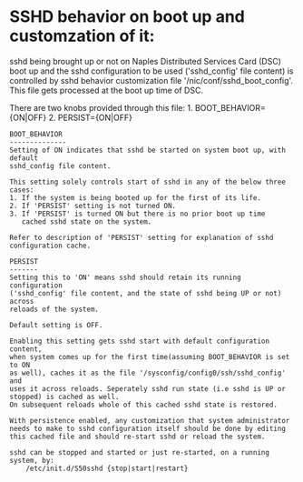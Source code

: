 SSHD behavior on boot up and customzation of it:
================================================

sshd being brought up or not on Naples Distributed Services Card (DSC) boot up and the sshd configuration to be used ('sshd_config' file content) is controlled by sshd behavior customization file '/nic/conf/sshd_boot_config'. This file gets processed at the boot up time of DSC.  

There are two knobs provided through this file:
    1.    BOOT_BEHAVIOR={ON|OFF}
    2.    PERSIST={ON|OFF}

    BOOT_BEHAVIOR
    --------------
    Setting of ON indicates that sshd be started on system boot up, with default
    sshd_config file content.

    This setting solely controls start of sshd in any of the below three cases:
    1. If the system is being booted up for the first of its life.
    2. If 'PERSIST' setting is not turned ON.
    3. If 'PERSIST' is turned ON but there is no prior boot up time 
       cached sshd state on the system.

    Refer to description of 'PERSIST' setting for explanation of sshd 
    configuration cache.

    PERSIST
    -------
    Setting this to 'ON' means sshd should retain its running configuration
    ('sshd_config' file content, and the state of sshd being UP or not) across
    reloads of the system.

    Default setting is OFF.
    
    Enabling this setting gets sshd start with default configuration content,
    when system comes up for the first time(assuming BOOT_BEHAVIOR is set to ON
    as well), caches it as the file '/sysconfig/config0/ssh/sshd_config' and
    uses it across reloads. Seperately sshd run state (i.e sshd is UP or
    stopped) is cached as well.
    On subsequent reloads whole of this cached sshd state is restored.

    With persistence enabled, any customization that system administrator
    needs to make to sshd configuration itself should be done by editing
    this cached file and should re-start sshd or reload the system.

    sshd can be stopped and started or just re-started, on a running system, by:
        /etc/init.d/S50sshd {stop|start|restart}
